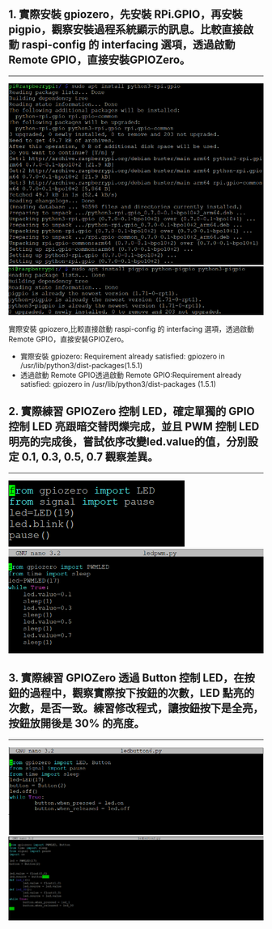 ## 1. 實際安裝 gpiozero，先安裝 RPi.GPIO，再安裝 pigpio，觀察安裝過程系統顯示的訊息。比較直接啟動 raspi-config 的 interfacing 選項，透過啟動 Remote GPIO，直接安裝GPIOZero。
---
![1](1.png)
![2](2.png)

實際安裝 gpiozero,比較直接啟動 raspi-config 的 interfacing 選項，透過啟動 Remote GPIO，直接安裝GPIOZero。
* 實際安裝 gpiozero: Requirement already satisfied: gpiozero in /usr/lib/python3/dist-packages(1.5.1)
* 透過啟動 Remote GPIO透過啟動 Remote GPIO:Requirement already satisfied: gpiozero in /usr/lib/python3/dist-packages (1.5.1)

## 2. 實際練習 GPIOZero 控制 LED，確定單獨的 GPIO 控制 LED 亮跟暗交替閃爍完成，並且 PWM 控制 LED 明亮的完成後，嘗試依序改變led.value的值，分別設定 0.1, 0.3, 0.5, 0.7 觀察差異。
---
![3](3.png)
![4](4.png)

## 3. 實際練習 GPIOZero 透過 Button 控制 LED，在按鈕的過程中，觀察實際按下按鈕的次數，LED 點亮的次數，是否一致。練習修改程式，讓按鈕按下是全亮，按鈕放開後是 30% 的亮度。
---
![5](5.png)
![6](6.png)